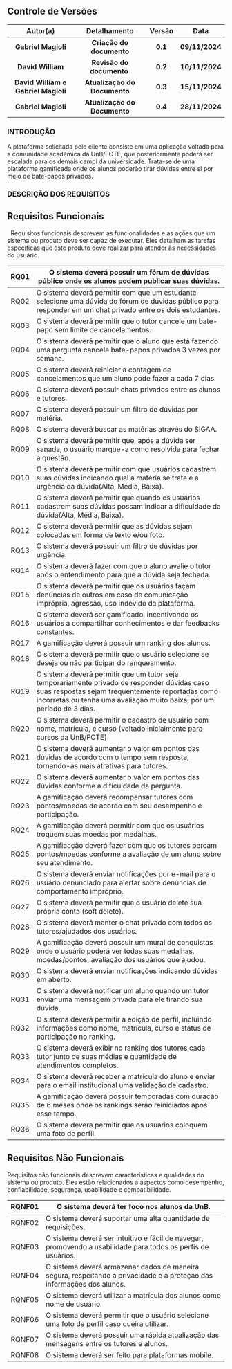 ## **Controle de Versões**

|            **Autor(a)**             |       **Detalhamento**       | **Versão** |    **Data**    |
| :---------------------------------: | :--------------------------: | :--------: | :------------: |
|         **Gabriel Magioli**         |   **Criação do documento**   |  **0.1**   | **09/11/2024** |
|          **David William**          |  **Revisão do documento**    |  **0.2**   | **10/11/2024** |
| **David William e Gabriel Magioli** | **Atualização do Documento** |  **0.3**   | **15/11/2024** |
| **Gabriel Magioli**                 | **Atualização do Documento** |  **0.4**   | **28/11/2024** |

### **INTRODUÇÃO**

A plataforma solicitada pelo cliente consiste em uma aplicação voltada para a comunidade acadêmica da UnB/FCTE, que posteriormente poderá ser escalada para os demais campi da universidade. Trata-se de uma plataforma gamificada onde os alunos poderão tirar dúvidas entre si por meio de bate-papos privados.

### **DESCRIÇÃO DOS REQUISITOS**
## **Requisitos Funcionais**

  Requisitos funcionais descrevem as funcionalidades e as ações que um sistema ou produto deve ser capaz de executar. Eles detalham as tarefas específicas que este produto deve realizar para atender às necessidades do usuário.


| RQ01 | O sistema deverá possuir um fórum de dúvidas público onde os alunos podem publicar suas dúvidas.                                                                                                 |
| :--: | ------------------------------------------------------------------------------------------------------------------------------------------------------------------------------------------------ |
| RQ02 | O sistema deverá permitir com que um estudante selecione uma dúvida do fórum de dúvidas público para responder em um chat privado entre os dois estudantes.                                      |
| RQ03 | O sistema deverá permitir que o tutor cancele um bate-papo sem limite de cancelamentos.                                                                                                          |
| RQ04 | O sistema deverá permitir que o aluno que está fazendo uma pergunta cancele bate-papos privados 3 vezes por semana.                                                                              |
| RQ05 | O sistema deverá reiniciar a contagem de cancelamentos que um aluno pode fazer a cada 7 dias.                                                                                                    |
| RQ06 | O sistema deverá possuir chats privados entre os alunos e tutores.                                                                                                                               |
| RQ07 | O sistema deverá possuir um filtro de dúvidas por matéria.                                                                                                                                       |
| RQ08 | O sistema deverá buscar as matérias através do SIGAA.                                                                                                                                            |
| RQ09 | O sistema deverá permitir que, após a dúvida ser sanada, o usuário marque-a como resolvida para fechar a questão.                                                                                |
| RQ10 | O sistema deverá permitir com que usuários cadastrem suas dúvidas indicando qual a matéria se trata e a urgência da dúvida(Alta, Média, Baixa).                                                  |
| RQ11 | O sistema deverá permitir que quando os usuários cadastrem suas dúvidas possam indicar a dificuldade da dúvida(Alta, Média, Baixa).                                                              |
| RQ12 | O sistema deverá permitir que as dúvidas sejam colocadas em forma de texto e/ou foto.                                                                                                            |
| RQ13 | O sistema deverá possuir um filtro de dúvidas por urgência.                                                                                                                                      |
| RQ14 | O sistema deverá fazer com que o aluno avalie o tutor após o entendimento para que a dúvida seja fechada.                                                                                        |
| RQ15 | O sistema deverá permitir que os usuários façam denúncias de outros em caso de comunicação imprópria, agressão, uso indevido da plataforma.                                                      |
| RQ16 | O sistema deverá ser gamificado, incentivando os usuários a compartilhar conhecimentos e dar feedbacks constantes.                                                                               |
| RQ17 | A gamificação deverá possuir um ranking dos alunos.                                                                                                                                              |
| RQ18 | O sistema deverá permitir que o usuário selecione se deseja ou não participar do ranqueamento.                                                                                                   |
| RQ19 | O sistema deverá permitir que um tutor seja temporariamente privado de responder dúvidas caso suas respostas sejam frequentemente reportadas como incorretas ou tenha uma avaliação muito baixa, por um período de 3 dias. |
| RQ20 | O sistema deverá permitir o cadastro de usuário com nome, matrícula, e curso (voltado inicialmente para cursos da UnB/FCTE)                                                                      |
| RQ21 | O sistema deverá aumentar o valor em pontos das dúvidas de acordo com o tempo sem resposta, tornando-as mais atrativas para tutores.                                                             |
| RQ22 | O sistema deverá aumentar o valor em pontos das dúvidas conforme a dificuldade da pergunta.                                                                                                      |
| RQ23 | A gamificação deverá recompensar tutores com pontos/moedas de acordo com seu desempenho e participação.                                                                                          |
| RQ24 | A gamificação deverá permitir com que os usuários troquem suas moedas por medalhas.                                                                                                              |
| RQ25 | A gamificação deverá fazer com que os tutores percam pontos/moedas conforme a avaliação de um aluno sobre seu atendimento.                                                                       |
| RQ26 | O sistema deverá enviar notificações por e-mail para o usuário denunciado para alertar sobre denúncias de comportamento impróprio.                                                               |
| RQ27 | O sistema deverá permitir que o usuário delete sua própria conta (soft delete).                                                                                                                  |
| RQ28 | O sistema deverá manter o chat privado com todos os tutores/ajudados dos usuários.                                                                                                               |
| RQ29 | A gamificação deverá possuir um mural de conquistas onde o usuário poderá ver todas suas medalhas, moedas/pontos, avaliação dos usuários que ajudou.                                             |
| RQ30 | O sistema deverá enviar notificações indicando dúvidas em aberto.                                                                                                                                |
| RQ31 | O sistema deverá notificar um aluno quando um tutor enviar uma mensagem privada para ele tirando sua dúvida.                                                                                     |
| RQ32 | O sistema deverá permitir a edição de perfil, incluindo informações como nome, matrícula, curso e status de participação no ranking.                                                             |
| RQ33 | O sistema deverá exibir no ranking dos tutores cada tutor junto de suas médias e quantidade de atendimentos completos.                                                             |
| RQ34 | O sistema deverá receber a matrícula do aluno e enviar para o email institucional uma validação de cadastro.                                                             |
| RQ35 | A gamificação deverá possuir temporadas com duração de 6 meses onde os rankings serão reiniciados após esse tempo.                                                            |
| RQ36 | O sistema devera permitir que os usuarios coloquem uma foto de perfil.                                                            |


## **Requisitos Não Funcionais**

Requisitos não funcionais descrevem características e qualidades do sistema ou produto. Eles estão relacionados a aspectos como desempenho, confiabilidade, segurança, usabilidade e compatibilidade.

| RQNF01 | O sistema deverá ter foco nos alunos da UnB.                                                                           |
| :----: | ---------------------------------------------------------------------------------------------------------------------- |
| RQNF02 | O sistema deverá suportar uma alta quantidade de requisições.                                                          |
| RQNF03 | O sistema deverá ser intuitivo e fácil de navegar, promovendo a usabilidade para todos os perfis de usuários.          |
| RQNF04 | O sistema deverá armazenar dados de maneira segura, respeitando a privacidade e a proteção das informações dos alunos. |
| RQNF05 | O sistema deverá utilizar a matrícula dos alunos como nome de usuário.                                                 |
| RQNF06 | O sistema deverá permitir que o usuário selecione uma foto de perfil caso queira utilizar.                             |
| RQNF07 | O sistema deverá possuir uma rápida atualização das mensagens entre os tutores e alunos.                               |
| RQNF08 | O sistema deverá ser feito para plataformas mobile.                                                                    |
